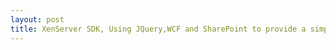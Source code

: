 ```yaml
---
layout: post
title: XenServer SDK, Using JQuery,WCF and SharePoint to provide a simple UI to admins/users.
---
```




